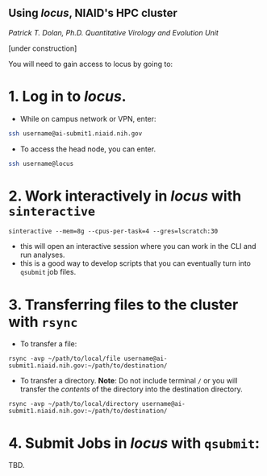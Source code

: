 Using _locus_, NIAID's HPC cluster
----------------------------------
_Patrick T. Dolan, Ph.D._
_Quantitative Virology and Evolution Unit_

[under construction]

You will need to gain access to locus by going to:

# 1. Log in to _locus_.
- While on campus network or VPN, enter:
``` bash
ssh username@ai-submit1.niaid.nih.gov
```
- To access the head  node, you can enter.
``` bash
ssh username@locus
```
# 2. Work interactively in _locus_ with `sinteractive`
```
sinteractive --mem=8g --cpus-per-task=4 --gres=lscratch:30
```
- this will open an interactive session where you can work in the CLI and run analyses.
- this is a good way to develop scripts that you can eventually turn into `qsubmit` job files.

# 3. Transferring files to the cluster with `rsync`
- To transfer a file:
```
rsync -avp ~/path/to/local/file username@ai-submit1.niaid.nih.gov:~/path/to/destination/
```
- To transfer a directory. __Note__: Do not include terminal `/` or you will transfer the _contents_ of the directory into the destination directory.
```
rsync -avp ~/path/to/local/directory username@ai-submit1.niaid.nih.gov:~/path/to/destination/
```
# 4. Submit Jobs in _locus_ with `qsubmit`:
TBD.
